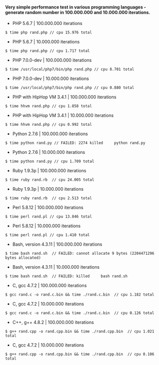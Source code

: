 
#### Very simple performance test in various programming languages - generate random number in 100.000.000 and 10.000.000 iterations.

- PHP 5.6.7 | 100.000.000 iterations

```
$ time php rand.php // cpu 15.976 total
```

- PHP 5.6.7 | 10.000.000 iterations

 ```
$ time php rand.php // cpu 1.717 total
```

- PHP 7.0.0-dev | 100.000.000 iterations

```
$ time /usr/local/php7/bin/php rand.php // cpu 8.701 total
```

- PHP 7.0.0-dev | 10.000.000 iterations

```
$ time /usr/local/php7/bin/php rand.php // cpu 0.880 total
```

- PHP with HipHop VM 3.4.1 | 100.000.000 iterations

```
$ time hhvm rand.php // cpu 1.858 total
```

- PHP with HipHop VM 3.4.1 | 10.000.000 iterations

```
$ time hhvm rand.php // cpu 0.992 total
```

- Python 2.7.6 | 100.000.000 iterations

```
$ time python rand.py // FAILED: 2274 killed     python rand.py
```

- Python 2.7.6 | 10.000.000 iterations

```
$ time python rand.py // cpu 1.709 total
```

- Ruby 1.9.3p | 100.000.000 iterations

```
$ time ruby rand.rb  // cpu 24.005 total
```

- Ruby 1.9.3p | 10.000.000 iterations

```
$ time ruby rand.rb  // cpu 2.513 total
```

- Perl 5.8.12 | 100.000.000 iterations

```
$ time perl rand.pl // cpu 13.846 total
```

- Perl 5.8.12 | 10.000.000 iterations

```
$ time perl rand.pl // cpu 1.410 total
```

- Bash, version 4.3.11 | 100.000.000 iterations

```
$ time bash rand.sh  // FAILED: cannot allocate 9 bytes (2204471296 bytes allocated)
```

- Bash, version 4.3.11 | 10.000.000 iterations

```
$ time bash rand.sh  // FAILED: killed     bash rand.sh
```

- C, gcc 4.7.2 | 100.000.000 iterations

```
$ gcc rand.c -o rand.c.bin && time ./rand.c.bin  // cpu 1.182 total
```

- C, gcc 4.7.2 | 10.000.000 iterations

```
$ gcc rand.c -o rand.c.bin && time ./rand.c.bin  // cpu 0.126 total
```

- C++, g++ 4.8.2 | 100.000.000 iterations

```
$ g++ rand.cpp -o rand.cpp.bin && time ./rand.cpp.bin  // cpu 1.021 total
```

- C, gcc 4.7.2 | 10.000.000 iterations

```
$ g++ rand.cpp -o rand.cpp.bin && time ./rand.cpp.bin  // cpu 0.106 total
```

